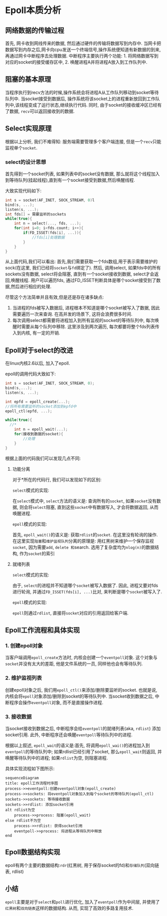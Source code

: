 # Epoll本质分析

## 网络数据的传输过程

首先, 网卡收到网线传来的数据, 然后通过硬件的传输将数据写到内存中. 当网卡把数据写到内存之后,网卡向cpu发送一个终端信号,操作系统便知道有新数据的到来,再通过网卡中断程序去处理数据. 中断程序主要执行两个功能: 1. 将网络数据写到对应的socket的接受缓存区中, 2. 唤醒进程A并将进程A放入到工作队列中.

## 阻塞的基本原理

当程序执行到recv方法的时候,操作系统会将进程A从工作队列移动到socket等待队列中. 当socket接受到数据后, 操作系统将该socket上的进程重新放回到工作队列中,该线程变成了运行状态,继续执行代码. 同时, 由于socket的接收缓冲区已经有了数据, `recv`可以返回接收到的数据.

## Select实现原理

根据以上分析, 我们不难得知: 服务端需要管理多个客户端连接, 但是一个`recv`只能监视单个`socket`.

### select的设计思想

首先得到一个socket列表, 如果列表中的socket没有数据, 那么就将这个线程加入到等待队列(挂起线程),直到有一个socket接受到数据,然后唤醒线程.

大致实现代码如下:

```c
int s = socket(AF_INET, SOCK_STREAM, 0)l
bind(s, ...);
listen(s, ...);
int fds[] = 需要监听的sockets
while(true){
	int n = select(..., fds, ...);
	for(int i=0; i<fds.count; i++){
		if(FD_ISSET(fds[i], ...)){
			//fds[i]处理数据
		}
	}
}
```

从上面代码,我们可以看出: 首先,我们需要获取一个fds数组,用于表示需要维护的sock(在这里, 我们已经将`socket`与`fd`绑定了). 然后, 调用select, 如果fds中的所有sockets没有数据, select将会阻塞, 直到有一个socket接收到数据, select才会返回,唤醒线程. 用户可以遍历fds, 通过FD_ISSET判断具体是哪个socket接受到了数据,然后进行相应的处理.

尽管这个方法简单并且有效,但是还是存在诸多缺点:

1. 当进程的fds被写入数据后, 进程根本不知道是哪个socket被写入了数据, 因此需要遍历一次来查询. 在高并发的场景下, 这将会浪费很多时间.
2. 每次调用select都需要将进程加入到所有监视的socket的等待队列中, 每次唤醒时需要从每个队列中移除. 这里涉及到两次遍历, 每次都要将整个fds列表传入到内核, 有一定的开销.

## Epoll对于select的改进

在linux内核2.6以后, 加入了epoll.

epoll的调用代码大致如下:

```C
int s = socket(AF_INET, SOCK_STREAM, 0);
bind(s,...);
listen(s, ...);

int epfd = epoll_create(...);
//将所有需要监听的socket添加到epfd中
epoll_ctl(epfd, ...);

while(true){
  //*
	int n = epoll_wait(...);
	for(接收到数据的socket){
		//处理
	}
}
```

根据上面的代码我们可以发现几点不同:

1. 功能分离

   对于*所在的代码行, 我们可以发现如下的区别:

   `select`模式的实现:

   在`select`模式中, `select`方法的语义是: 查询所有的`socket`, 如果`socket`没有数据, 则会将`select`阻塞, 直到这些`socket`中有数据写入, 才会将数据返回, 从而唤醒进程.

   `epoll`模式的实现:

   首先, `epoll_wait()`的语义是: 获取`rdlist`的`socket`. 在这里没有轮询的操作. 在这里实现`阻塞`和`维护监视队列`分离的原理是: 用红黑树来维护一个保存监视`socket`, 因为需要`add`, `delete 和`search. 选用了复杂度均为`nlog(n)`的数据结构, 作为`socket`的索引

2. 就绪列表

   `select`模式的实现:

   由于, `select`的进程并不知道哪个`socket`被写入数据了. 因此, 进程又要对fds进行轮询, 并通过`FD_ISSET(fds[i], ...)`比对, 来判断是哪个`socket`被写入了.

   `epoll`模式的实现:

   `epoll`则通过`rdlist`, 直接将`socket`对应的引用返回给客户端.

## Epoll工作流程和具体实现

### 1. 创建epoll对象

当客户端调用`epoll_create`方法时, 内核会创建一个`eventpoll`对象. 这个对象与`socket`并没有太大的差距, 他是文件系统的一员, 同样他也会有等待队列.

### 2. 维护监视列表

创建epoll对象之后, 我们用`epoll_ctl()`来添加/删除要监听的socket. 也就是说, 内核会将`epoll`对象添加/删除到socket的等待队列中. 当socket收到数据之后, 中断程序会操作`eventpoll`对象, 而不是直接操作进程.

### 3. 接收数据

当socket接收到数据之后, 中断程序会给`eventpoll`的就绪列表(aka, `rdlist`) 添加socket引用. 此外, 中断程序还会唤醒`eventpoll`等待队列中的进程.

根据以上叙述, `epoll_wait`的语义是:首先, 将调用`epoll_wai()`的进程加入到`eventpoll`的等待队列中; 如果rdlist已经引用了socket, 那么`epoll_wait`则返回, 并唤醒等待队列中的进程; 如果`rdlist`为空, 则阻塞进程. 

具体实现流程如下图所示:

```mermaid
sequenceDiagram
title: epoll工作流程时序图
process->>eventpoll:创建eventpoll对象(epoll_create)
process->>sockets: 将eventpoll对象加入到每个socket的等待队列(epoll_ctl)
sockets->>sockets: 等待接收数据
sockets->>rdlist: 添加socket引用
alt rdlist为空
	process->>process: 阻塞(epoll_wait)
else rdlist不为空
	process->>rdlist: 获得socket引用
	eventpoll->>process: 将进程从等待队列中释放
end
```

## Epoll数据结构实现

epoll有两个主要的数据结构:`rdr`(红黑树, 用于保存socket的fd)和`存储队列`(双向链表, rdlist)

## 小结

`epoll`主要是对于`select`和`poll`进行优化, 加入了`eventpoll`作为中间层, 并使用了`红黑树`和`双向链表`这样的数据结构. 从而, 实现了高效的多路复用技术.
